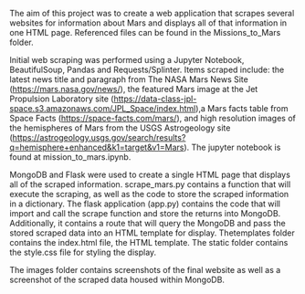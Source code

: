 The aim of this project was to create a web application that scrapes several websites for information about Mars and displays all of that information in one HTML page. Referenced files can be found in the Missions_to_Mars folder.

Initial web scraping was performed using a Jupyter Notebook, BeautifulSoup, Pandas and Requests/Splinter. Items scraped include: the latest news title and paragraph from The NASA Mars News Site (https://mars.nasa.gov/news/), the featured Mars image at the Jet Propulsion Laboratory site (https://data-class-jpl-space.s3.amazonaws.com/JPL_Space/index.html),a Mars facts table from Space Facts (https://space-facts.com/mars/), and high resolution images of the hemispheres of Mars from the USGS Astrogeology site (https://astrogeology.usgs.gov/search/results?q=hemisphere+enhanced&k1=target&v1=Mars). The jupyter notebook is found at mission_to_mars.ipynb. 

MongoDB and Flask were used to create a single HTML page that displays all of the scraped information. scrape_mars.py contains a function that will execute the scraping, as well as the code to store the scraped information in a dictionary. The flask application (app.py) contains the code that will import and call the scrape function and store the returns into MongoDB. Additionally, it contains a route that will query the MongoDB and pass the stored scraped data into an HTML template for display. Thetemplates folder contains the index.html file, the HTML template. The static folder contains the style.css file for styling the display.

The images folder contains screenshots of the final website as well as a screenshot of the scraped data housed within MongoDB.